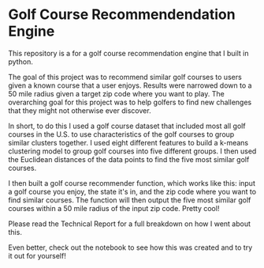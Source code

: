 
# Golf Course Recommendendation Engine

This repository is a for a golf course recommendation engine that I built in python.

The goal of this project was to recommend similar golf courses to users given a known course that a user enjoys. Results were narrowed down to a 50 mile radius given a target zip code where you want to play. The overarching goal for this project was to help golfers to find new challenges that they might not otherwise ever discover.

In short, to do this I used a golf course dataset that included most all golf courses in the U.S. to use characteristics of the golf courses to group similar clusters together. I used eight different features to build a k-means clustering model to group golf courses into five different groups. I then used the Euclidean distances of the data points to find the five most similar golf courses.

I then built a golf course recommender function, which works like this: input a golf course you enjoy, the state it's in, and the zip code where you want to find similar courses. The function will then output the five most similar golf courses within a 50 mile radius of the input zip code. Pretty cool!

Please read the Technical Report for a full breakdown on how I went about this. 

Even better, check out the notebook to see how this was created and to try it out for yourself!
